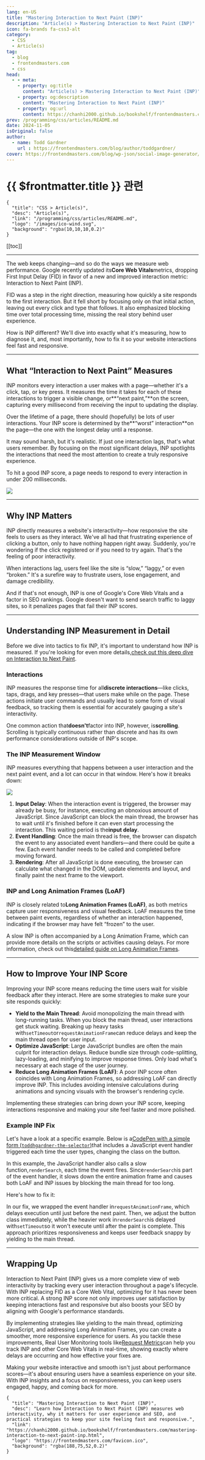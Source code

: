 ```yaml
---
lang: en-US
title: "Mastering Interaction to Next Paint (INP)"
description: "Article(s) > Mastering Interaction to Next Paint (INP)"
icon: fa-brands fa-css3-alt
category:
  - CSS
  - Article(s)
tag:
  - blog
  - frontendmasters.com
  - css
head:
  - - meta:
    - property: og:title
      content: "Article(s) > Mastering Interaction to Next Paint (INP)"
    - property: og:description
      content: "Mastering Interaction to Next Paint (INP)"
    - property: og:url
      content: https://chanhi2000.github.io/bookshelf/frontendmasters.com/mastering-interaction-to-next-paint-inp.html
prev: /programming/css/articles/README.md
date: 2024-11-05
isOriginal: false
author:
  - name: Todd Gardner
    url : https://frontendmasters.com/blog/author/toddgardner/
cover: https://frontendmasters.com/blog/wp-json/social-image-generator/v1/image/4318
---
```


# {{ $frontmatter.title }} 관련

```component VPCard
{
  "title": "CSS > Article(s)",
  "desc": "Article(s)",
  "link": "/programming/css/articles/README.md",
  "logo": "/images/ico-wind.svg",
  "background": "rgba(10,10,10,0.2)"
}
```

[[toc]]

---

<SiteInfo
  name="Mastering Interaction to Next Paint (INP)"
  desc="Learn how Interaction to Next Paint (INP) measures web interactivity, why it matters for user experience and SEO, and practical strategies to keep your site feeling fast and responsive."
  url="https://frontendmasters.com/blog/mastering-interaction-to-next-paint-inp/"
  logo="https://frontendmasters.com/favicon.ico"
  preview="https://frontendmasters.com/blog/wp-json/social-image-generator/v1/image/4318"/>

The web keeps changing—and so do the ways we measure web performance. Google recently updated its**Core Web Vitals**metrics, dropping First Input Delay (FID) in favor of a new and improved interaction metric: Interaction to Next Paint (INP).

FID was a step in the right direction, measuring how quickly a site responds to the first interaction. But it fell short by focusing only on that initial action, leaving out every click and type that follows. It also emphasized blocking time over total processing time, missing the real story behind user experience.

How is INP different? We'll dive into exactly what it's measuring, how to diagnose it, and, most importantly, how to fix it so your website interactions feel fast and responsive.

---

## What “Interaction to Next Paint” Measures

INP monitors every interaction a user makes with a page—whether it's a click, tap, or key press. It measures the time it takes for each of these interactions to trigger a visible change, or**“next paint,”**on the screen, capturing every millisecond from receiving the input to updating the display.

Over the lifetime of a page, there should (hopefully) be lots of user interactions. Your INP score is determined by the**“worst” interaction**on the page—the one with the longest delay until a response.

It may sound harsh, but it's realistic. If just one interaction lags, that's what users remember. By focusing on the most significant delays, INP spotlights the interactions that need the most attention to create a truly responsive experience.

To hit a good INP score, a page needs to respond to every interaction in under 200 milliseconds.

![](https://i0.wp.com/frontendmasters.com/blog/wp-content/uploads/2024/11/inp_score_ranges.png?resize=1024%2C256&ssl=1)

---

## Why INP Matters

INP directly measures a website's interactivity—how responsive the site feels to users as they interact. We've all had that frustrating experience of clicking a button, only to have nothing happen right away. Suddenly, you're wondering if the click registered or if you need to try again. That's the feeling of poor interactivity.

When interactions lag, users feel like the site is “slow,” “laggy,” or even “broken.” It's a surefire way to frustrate users, lose engagement, and damage credibility.

And if that's not enough, INP is one of Google's Core Web Vitals and a factor in SEO rankings. Google doesn't want to send search traffic to laggy sites, so it penalizes pages that fail their INP scores.

---

## Understanding INP Measurement in Detail

Before we dive into tactics to fix INP, it's important to understand how INP is measured. If you're looking for even more details,[check out this deep dive on Interaction to Next Paint](https://requestmetrics.com/web-performance/inp-interaction-to-next-paint/).

### Interactions

INP measures the response time for all**discrete interactions**—like clicks, taps, drags, and key presses—that users make while on the page. These actions initiate user commands and usually lead to some form of visual feedback, so tracking them is essential for accurately gauging a site's interactivity.

One common action that**doesn't**factor into INP, however, is**scrolling**. Scrolling is typically continuous rather than discrete and has its own performance considerations outside of INP's scope.

### The INP Measurement Window

INP measures everything that happens between a user interaction and the next paint event, and a lot can occur in that window. Here's how it breaks down:

![](https://i0.wp.com/frontendmasters.com/blog/wp-content/uploads/2024/11/inp_measurement_window.png?resize=1024%2C266&ssl=1)

1. **Input Delay**: When the interaction event is triggered, the browser may already be busy, for instance, executing an obnoxious amount of JavaScript. Since JavaScript can block the main thread, the browser has to wait until it's finished before it can even start processing the interaction. This waiting period is the**input delay**.
2. **Event Handling**: Once the main thread is free, the browser can dispatch the event to any associated event handlers—and there could be quite a few. Each event handler needs to be called and completed before moving forward.
3. **Rendering**: After all JavaScript is done executing, the browser can calculate what changed in the DOM, update elements and layout, and finally paint the next frame to the viewport.

### INP and Long Animation Frames (LoAF)

INP is closely related to**Long Animation Frames (LoAF)**, as both metrics capture user responsiveness and visual feedback. LoAF measures the time between paint events, regardless of whether an interaction happened, indicating if the browser may have felt “frozen” to the user.

A slow INP is often accompanied by a Long Animation Frame, which can provide more details on the scripts or activities causing delays. For more information, check out this[<VPIcon icon="fas fa-globe"/>detailed guide on Long Animation Frames](https://requestmetrics.com/web-performance/long-animation-frame-loaf/).

---

## How to Improve Your INP Score

Improving your INP score means reducing the time users wait for visible feedback after they interact. Here are some strategies to make sure your site responds quickly:

- **Yield to the Main Thread**: Avoid monopolizing the main thread with long-running tasks. When you block the main thread, user interactions get stuck waiting. Breaking up heavy tasks with`setTimeout`or`requestAnimationFrame`can reduce delays and keep the main thread open for user input.
- **Optimize JavaScript**: Large JavaScript bundles are often the main culprit for interaction delays. Reduce bundle size through code-splitting, lazy-loading, and minifying to improve response times. Only load what's necessary at each stage of the user journey.
- **Reduce Long Animation Frames (LoAF)**: A poor INP score often coincides with Long Animation Frames, so addressing LoAF can directly improve INP. This includes avoiding intensive calculations during animations and syncing visuals with the browser's rendering cycle.

Implementing these strategies can bring down your INP score, keeping interactions responsive and making your site feel faster and more polished.

### Example INP Fix

Let's have a look at a specific example. Below is a[CodePen with a simple form (<VPIcon icon="fa-brands fa-codepen"/>`toddhgardner-the-selector`)](https://codepen.io/toddhgardner-the-selector/pen/yLmKKVV)that includes a JavaScript event handler triggered each time the user types, changing the class on the button.

<CodePen
  user="toddhgardner"
  slug-hash="yLmKKVV"
  title="Interaction to Next Paint Demo"
  :default-tab="['css','result']"
  :theme="$isDarkmode ? 'dark': 'light'"/>

In this example, the JavaScript handler also calls a slow function,`renderSearch`, each time the event fires. Since`renderSearch`is part of the event handler, it slows down the entire animation frame and causes both LoAF and INP issues by blocking the main thread for too long.

Here's how to fix it:

<CodePen
  user="toddhgardner"
  slug-hash="bGXvvjp"
  title="Interaction to Next Paint Demo - Solution"
  :default-tab="['css','result']"
  :theme="$isDarkmode ? 'dark': 'light'"/>

In our fix, we wrapped the event handler in`requestAnimationFrame`, which delays execution until just before the next paint. Then, we adjust the button class immediately, while the heavier work in`renderSearch`is delayed with`setTimeout`so it won't execute until after the paint is complete. This approach prioritizes responsiveness and keeps user feedback snappy by yielding to the main thread.

---

## Wrapping Up

Interaction to Next Paint (INP) gives us a more complete view of web interactivity by tracking every user interaction throughout a page's lifecycle. With INP replacing FID as a Core Web Vital, optimizing for it has never been more critical. A strong INP score not only improves user satisfaction by keeping interactions fast and responsive but also boosts your SEO by aligning with Google's performance standards.

By implementing strategies like yielding to the main thread, optimizing JavaScript, and addressing Long Animation Frames, you can create a smoother, more responsive experience for users. As you tackle these improvements, Real User Monitoring tools like[<VPIcon icon="fas fa-globe"/>Request Metrics](https://requestmetrics.com/)can help you track INP and other Core Web Vitals in real-time, showing exactly where delays are occurring and how effective your fixes are.

Making your website interactive and smooth isn't just about performance scores—it's about ensuring users have a seamless experience on your site. With INP insights and a focus on responsiveness, you can keep users engaged, happy, and coming back for more.

<!-- TODO: add ARTICLE CARD -->
```component VPCard
{
  "title": "Mastering Interaction to Next Paint (INP)",
  "desc": "Learn how Interaction to Next Paint (INP) measures web interactivity, why it matters for user experience and SEO, and practical strategies to keep your site feeling fast and responsive.",
  "link": "https://chanhi2000.github.io/bookshelf/frontendmasters.com/mastering-interaction-to-next-paint-inp.html",
  "logo": "https://frontendmasters.com/favicon.ico",
  "background": "rgba(188,75,52,0.2)"
}
```
